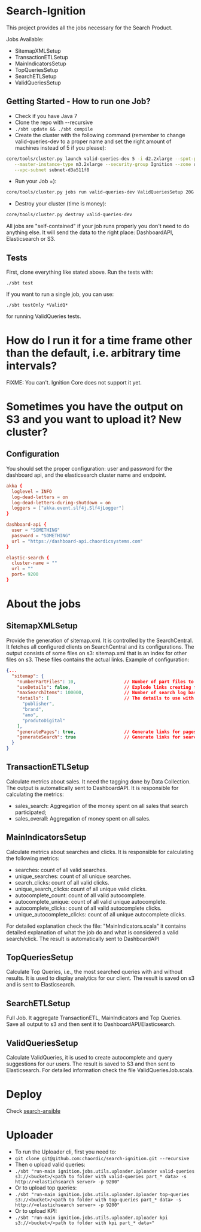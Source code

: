 # Search-Ignition

This project provides all the jobs necessary for the Search Product.

Jobs Available:

- SitemapXMLSetup
- TransactionETLSetup
- MainIndicatorsSetup
- TopQueriesSetup
- SearchETLSetup
- ValidQueriesSetup

## Getting Started - How to run one Job?

- Check if you have Java 7
- Clone the repo with --recursive
- `./sbt update && ./sbt compile`
- Create the cluster with the following command (remember to change valid-queries-dev to a proper name and set the right
amount of machines instead of 5 if you please):
```bash
core/tools/cluster.py launch valid-queries-dev 5 -i d2.2xlarge --spot-price 0.9 --worker-instances 2  \
   --master-instance-type m3.2xlarge --security-group Ignition --zone us-east-1b --vpc vpc-d92a61bc   \
   --vpc-subnet subnet-d3a511f8
```
- Run your Job =):
```bash
core/tools/cluster.py jobs run valid-queries-dev ValidQueriesSetup 20G
```
- Destroy your cluster (time is money):
```bash
core/tools/cluster.py destroy valid-queries-dev
```

All jobs are "self-contained" if your job runs properly you don't need to do anything else. It will send the data to the
right place: DashboardAPI, Elasticsearch or S3.

## Tests

First, clone everything like stated above. Run the tests with:
```
./sbt test
```

If you want to run a single job, you can use:
```
./sbt testOnly *ValidQ*
```
for running ValidQueries tests.

# How do I run it for a time frame other than the default, i.e. arbitrary time intervals?

FIXME: You can't. Ignition Core does not support it yet.

# Sometimes you have the output on S3 and you want to upload it? New cluster?

## Configuration

You should set the proper configuration: user and password for the dashboard api, and the elasticsearch cluster name and
endpoint.

```conf
akka {
  loglevel = INFO
  log-dead-letters = on
  log-dead-letters-during-shutdown = on
  loggers = ["akka.event.slf4j.Slf4jLogger"]
}

dashboard-api {
  user = "SOMETHING"
  password = "SOMETHING"
  url = "https://dashboard-api.chaordicsystems.com"
}

elastic-search {
  cluster-name = ""
  url = ""
  port= 9200
}
```

# About the jobs

## SitemapXMLSetup

Provide the generation of sitemap.xml. It is controlled by the SearchCentral. It fetches all configured
clients on SearchCentral and its configurations. The output consists of some files on s3: sitemap.xml that is an index
for other files on s3. These files contains the actual links. Example of configuration:

```json
{...
  "sitemap": {
    "numberPartFiles": 10,                  // Number of part files to split the output
    "useDetails": false,                    // Explode links creating filters
    "maxSearchItems": 100000,               // Number of search log based output, top 100k popular queries
    "details": [                            // The details to use with the option `useDetails`
      "publisher",
      "brand",
      "ano",
      "produtoDigital"
    ],
    "generatePages": true,                  // Generate links for pages?
    "generateSearch": true                  // Generate links for search?
  }
}
```

## TransactionETLSetup

Calculate metrics about sales. It need the tagging done by Data Collection. The output is automatically sent to
DashboardAPI. It is responsible for calculating the metrics:

- sales_search: Aggregation of the money spent on all sales that search participated;
- sales_overall: Aggregation of money spent on all sales.

## MainIndicatorsSetup

Calculate metrics about searches and clicks. It is responsible for calculating the following metrics:

- searches: count of all valid searches.
- unique_searches: count of all unique searches.
- search_clicks: count of all valid clicks.
- unique_search_clicks: count of all unique valid clicks.
- autocomplete_count: count of all valid autocomplete.
- autocomplete_unique: count of all valid unique autocomplete.
- autocomplete_clicks: count of all valid autocomplete clicks.
- unique_autocomplete_clicks: count of all unique autocomplete clicks.

For detailed explanation check the file: "MainIndicators.scala" it contains detailed explanation of what the job do and
what is considered a valid search/click. The result is automatically sent to DashboardAPI

## TopQueriesSetup

Calculate Top Queries, i.e., the most searched queries with and without results. It is used to display analytics for our
client. The result is saved on s3 and is sent to Elasticsearch.

## SearchETLSetup

Full Job. It aggregate TransactionETL, MainIndicators and Top Queries. Save all output to s3 and then sent it to
DashboardAPI/Elasticsearch.

## ValidQueriesSetup

Calculate ValidQueries, it is used to create autocomplete and query suggestions for our users. The result is saved to
S3 and then sent to Elasticsearch. For detailed information check the file ValidQueriesJob.scala.

# Deploy

Check [search-ansible](https://github.com/chaordic/search-ansible)

# Uploader

- To run the Uploader cli, first you need to:
- `git clone git@github.com:chaordic/search-ignition.git --recursive`
- Then o upload valid queries:
- `./sbt "run-main ignition.jobs.utils.uploader.Uploader valid-queries s3://<bucket>/<path to folder with valid-queries part_* data> -s http://<elastichsearch server> -p 9200"`
- Or to upload top queries:
- `./sbt "run-main ignition.jobs.utils.uploader.Uploader top-queries s3://<bucket>/<path to folder with top-queries part_* data> -s http://<elastichsearch server> -p 9200"`
- Or to upload KPI:
- `./sbt "run-main ignition.jobs.utils.uploader.Uploader kpi s3://<bucket>/<path to folder with kpi part_* data>"`